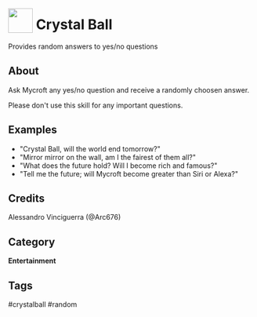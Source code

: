 # <img src='https://rawgithub.com/FortAwesome/Font-Awesome/master/advanced-options/raw-svg/solid/robot.svg' card_color='#40dbb0' width='50' height='50' style='vertical-align:bottom'/> Crystal Ball
Provides random answers to yes/no questions

## About 
Ask Mycroft any yes/no question and receive a randomly choosen answer.

Please don't use this skill for any important questions.

## Examples 
* "Crystal Ball, will the world end tomorrow?"
* "Mirror mirror on the wall, am I the fairest of them all?"
* "What does the future hold? Will I become rich and famous?"
* "Tell me the future; will Mycroft become greater than Siri or Alexa?"

## Credits 
Alessandro Vinciguerra (@Arc676)

## Category
**Entertainment**

## Tags
#crystalball
#random

